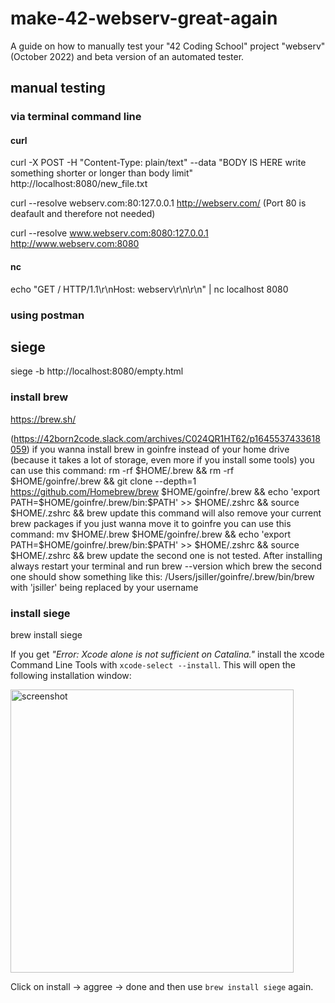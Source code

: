# make-42-webserv-great-again
A guide on how to manually test your "42 Coding School" project "webserv" (October 2022) and beta version of an automated tester.

## manual testing

### via terminal command line

#### curl

curl -X POST -H "Content-Type: plain/text" --data "BODY IS HERE write something shorter or longer than body limit" http://localhost:8080/new_file.txt

curl --resolve webserv.com:80:127.0.0.1 http://webserv.com/
(Port 80 is deafault and therefore not needed)

curl --resolve www.webserv.com:8080:127.0.0.1 http://www.webserv.com:8080


#### nc

echo "GET / HTTP/1.1\r\nHost: webserv\r\n\r\n" | nc localhost 8080

### using postman

## siege

siege -b http://localhost:8080/empty.html

### install brew

https://brew.sh/

(https://42born2code.slack.com/archives/C024QR1HT62/p1645537433618059)
if you wanna install brew in goinfre instead of your home drive (because it takes a lot of storage, even more if you install some tools) you can use this command:
rm -rf $HOME/.brew && rm -rf $HOME/goinfre/.brew && git clone --depth=1 https://github.com/Homebrew/brew $HOME/goinfre/.brew && echo 'export PATH=$HOME/goinfre/.brew/bin:$PATH' >> $HOME/.zshrc && source $HOME/.zshrc && brew update
this command will also remove your current brew packages if you just wanna move it to goinfre you can use this command:
mv $HOME/.brew $HOME/goinfre/.brew && echo 'export PATH=$HOME/goinfre/.brew/bin:$PATH' >> $HOME/.zshrc && source $HOME/.zshrc && brew update
the second one is not tested.
After installing always restart your terminal and run
brew --version
which brew
the second one should show something like this:
/Users/jsiller/goinfre/.brew/bin/brew
with 'jsiller' being replaced by your username

### install siege

brew install siege

If you get _"Error: Xcode alone is not sufficient on Catalina."_ install the xcode Command Line Tools with ```xcode-select --install```. This will open the following installation window:

<img width="453" alt="screenshot" src="https://user-images.githubusercontent.com/80413516/195597554-70cfcfbd-858b-4394-8c5f-7a210feec5ff.png">

Click on install -> aggree -> done and then use ```brew install siege``` again.

